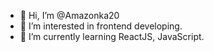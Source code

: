 - 👋 Hi, I’m @Amazonka20
- 👀 I’m interested in frontend developing.
- 🌱 I’m currently learning ReactJS, JavaScript.

<!---
Amazonka20/Amazonka20 is a ✨ special ✨ repository because its `README.md` (this file) appears on your GitHub profile.
You can click the Preview link to take a look at your changes.
--->
